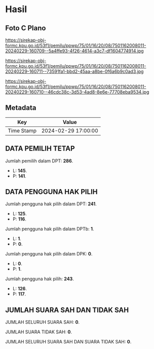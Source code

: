 # Hasil

## Foto C Plano

https://sirekap-obj-formc.kpu.go.id/53f1/pemilu/ppwp/75/01/16/20/08/7501162008011-20240229-160709--5a4ffe93-4f26-4614-a3c7-df1604774914.jpg

https://sirekap-obj-formc.kpu.go.id/53f1/pemilu/ppwp/75/01/16/20/08/7501162008011-20240229-160711--73591fa1-bbd2-45aa-a8be-0f6a6b9c0ad3.jpg

https://sirekap-obj-formc.kpu.go.id/53f1/pemilu/ppwp/75/01/16/20/08/7501162008011-20240229-160710--46cdc38c-3d53-4ad8-8e6e-77708eba9534.jpg


## Metadata

| Key        | Value               |
| ---------- | ------------------- |
| Time Stamp | 2024-02-29 17:00:00 |


## DATA PEMILIH TETAP

Jumlah pemilih dalam DPT: **286**.
 * L: **145**.
 * P: **141**.

## DATA PENGGUNA HAK PILIH

Jumlah pengguna hak pilih dalam DPT: **241**.
 * L: **125**.
 * P: **116**.

Jumlah pengguna hak pilih dalam DPTb: **1**.
 * L: **1**.
 * P: **0**.

Jumlah pengguna hak pilih dalam DPK: **0**.
 * L: **0**.
 * P: **1**.

Jumlah pengguna hak pilih: **243**.
 * L: **126**.
 * P: **117**.

## JUMLAH SUARA SAH DAN TIDAK SAH

JUMLAH SELURUH SUARA SAH: **0**.

JUMLAH SUARA TIDAK SAH: **0**.

JUMLAH SELURUH SUARA SAH DAN SUARA TIDAK SAH: **0**.



